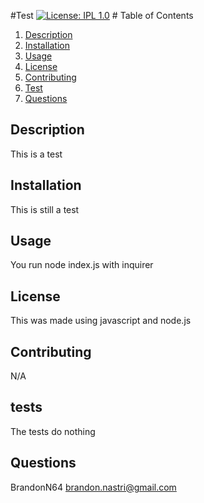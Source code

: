 #Test [![License: IPL 1.0](https://img.shields.io/badge/License-IPL_1.0-blue.svg)](https://opensource.org/licenses/IPL-1.0)
    # Table of Contents
1. [Description](#description)
2. [Installation](#installation)
3. [Usage](#usage)
4. [License](#license)
5. [Contributing](#contributing)
6. [Test](#tests)
7. [Questions](#questions)
## Description
This is a test
        
## Installation 
This is still a test
## Usage
You run node index.js with inquirer
## License
This was made using javascript and node.js
## Contributing 
N/A
## tests
The tests do nothing
## Questions 
BrandonN64
brandon.nastri@gmail.com